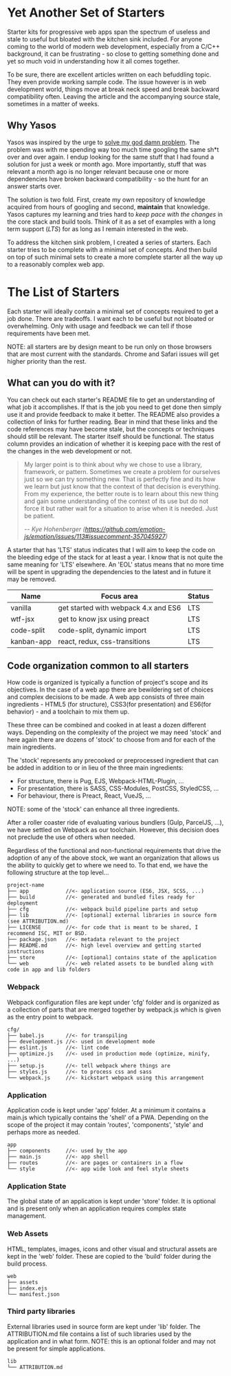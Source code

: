 Yet Another Set of Starters
===========================
Starter kits for progressive web apps span the spectrum of useless and stale to useful but bloated with the kitchen sink included. For anyone coming to the world of modern web development, especially from a C/C++ background, it can be frustrating - so close to getting something done and yet so much void in understanding how it all comes together.

To be sure, there are excellent articles written on each befuddling topic. They even provide working sample code. The issue however is in web development world, things move at break neck speed and break backward compatibility often. Leaving the article and the accompanying source stale, sometimes in a matter of weeks.

Why Yasos
---------
Yasos was inspired by the urge to [solve my god damn problem](https://mxstbr.blog/2017/02/creating-open-source-projects/). The problem was with me spending way too much time googling the same sh\*t over and over again. I endup looking for the same stuff that I had found a solution for just a week or month ago. More importantly, stuff that was relevant a month ago is no longer relevant because one or more dependencies have broken backward compatibility - so the hunt for an answer starts over.

The solution is two fold. First, create my own repository of knowledge acquired from hours of googling and second, **maintain** that knowledge. Yasos captures my learning and tries hard to *keep pace with the changes* in the core stack and build tools. Think of it as a set of examples with a long term support (*LTS*) for as long as I remain interested in the web.

To address the kitchen sink problem, I created a series of starters. Each starter tries to be complete with a minimal set of concepts. And then build on top of such minimal sets to create a more complete starter all the way up to a reasonably complex web app.

The List of Starters
====================
Each starter will ideally contain a minimal set of concepts required to get a job done. There are tradeoffs. I want each to be useful but not bloated or overwhelming. Only with usage and feedback we can tell if those requirements have been met.

NOTE: all starters are by design meant to be run only on those browsers that are most current with the standards. Chrome and Safari issues will get higher priority than the rest.

What can you do with it?
------------------------
You can check out each starter's README file to get an understanding of what job it accomplishes. If that is the job you need to get done then simply use it and provide feedback to make it better. The README also provides a collection of links for further reading. Bear in mind that these links and the code references may have become stale, but the concepts or techniques should still be relevant. The starter itself should be functional. The status column provides an indication of whether it is keeping pace with the rest of the changes in the web development or not.

> My larger point is to think about why we chose to use a library, framework,
> or pattern. Sometimes we create a problem for ourselves just so we can try
> something new. That is perfectly fine and its how we learn but just know that
> the context of that decision is everything. From my experience, the better
> route is to learn about this new thing and gain some understanding of the
> context of its use but do not force it but rather wait for a situation to
> arise when it is needed. Just be patient.
>
> -- <cite>Kye Hohenberger (https://github.com/emotion-js/emotion/issues/113#issuecomment-357045927)</cite>

A starter that has 'LTS' status indicates that I will aim to keep the code on the bleeding edge of the stack for at least a year. I know that is not quite the same meaning for 'LTS' elsewhere. An 'EOL' status means that no more time will be spent in upgrading the dependencies to the latest and in future it may be removed.

| Name           | Focus area                                     | Status |
|----------------|------------------------------------------------|--------|
| vanilla        | get started with webpack 4.x and ES6           | LTS    |
| wtf-jsx        | get to know jsx using preact                   | LTS    |
| code-split     | code-split, dynamic import                     | LTS    |
| kanban-app     | react, redux, css-transitions                  | LTS    |

Code organization common to all starters
----------------------------------------
How code is organized is typically a function of project's scope and its objectives. In the case of a web app there are bewildering set of choices and complex decisions to be made. A web app consists of three main ingredients - HTML5 (for structure), CSS3(for presentation) and ES6(for behavior) - and a toolchain to mix them up.

These three can be combined and cooked in at least a dozen different ways. Depending on the complexity of the project we may need 'stock' and here again there are dozens of 'stock' to choose from and for each of the main ingredients.

The 'stock' represents any precooked or preprocessed ingredient that can be added in addition to or in lieu of the three main ingredients:

- For structure, there is Pug, EJS, Webpack-HTML-Plugin, ...
- For presentation, there is SASS, CSS-Modules, PostCSS, StyledCSS, ...
- For behaviour, there is Preact, React, VueJS, ...

NOTE: some of the 'stock' can enhance all three ingredients.

After a roller coaster ride of evaluating various bundlers (Gulp, ParcelJS, ...), we have settled on Webpack as our toolchain. However, this decision does not preclude the use of others  when needed.

Regardless of the functional and non-functional requirements that drive the adoption of any of the above stock, we want an organization that allows us the ability to quickly get to where we need to. To that end, we have the following structure at the top level...

```console
project-name
├── app            //<- application source (ES6, JSX, SCSS, ...)
├── build          //<- generated and bundled files ready for deployment
├── cfg            //<- webpack build pipeline parts and setup
├── lib            //<- [optional] external libraries in source form (see ATTRIBUTION.md)
├── LICENSE        //<- for code that is meant to be shared, I recommend ISC, MIT or BSD.
├── package.json   //<- metadata relevant to the project
├── README.md      //<- high level overview and getting started instructions
├── store          //<- [optional] contains state of the application
└── web            //<- web related assets to be bundled along with code in app and lib folders
```

### Webpack ###
Webpack configuration files are kept under 'cfg' folder and is organized as a collection of parts that are merged together by webpack.js which is given as the entry point to webpack.

```console
cfg/
├── babel.js       //<- for transpiling
├── development.js //<- used in development mode
├── eslint.js      //<- lint code
├── optimize.js    //<- used in production mode (optimize, minify, ...)
├── setup.js       //<- tell webpack where things are
├── styles.js      //<- to process css and sass
└── webpack.js     //<- kickstart webpack using this arrangement
```

### Application ###
Application code is kept under 'app' folder. At a minimum it contains a main.js which typically contains the 'shell' of a PWA. Depending on the scope of the project it may contain 'routes', 'components', 'style' and perhaps more as needed.

```console
app
├── components     //<- used by the app
├── main.js        //<- app shell
├── routes         //<- are pages or containers in a flow
└── style          //<- app wide look and feel style sheets
```
### Application State ###
The global state of an application is kept under 'store' folder. It is optional and is present only when an application requires complex state management.

### Web Assets ###
HTML, templates, images, icons and other visual and structural assets are kept in the 'web' folder. These are copied to the 'build' folder during the build process.

```console
web
├── assets
├── index.ejs
└── manifest.json
```

### Third party libraries ###
External libraries used in source form are kept under 'lib' folder. The ATTRIBUTION.md file contains a list of such libraries used by the application and in what form. NOTE: this is an optional folder and may not be present for simple applications.

```console
lib
└── ATTRIBUTION.md
```
